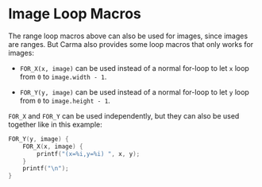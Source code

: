 # Image Loop Macros

The range loop macros above can also be used for images, since images are ranges.
But Carma also provides some loop macros that only works for images:

- `FOR_X(x, image)` can be used instead of a normal for-loop
  to let `x` loop from `0` to `image.width - 1`.

- `FOR_Y(y, image)` can be used instead of a normal for-loop
  to let `y` loop from `0` to `image.height - 1`.

`FOR_X` and `FOR_Y` can be used independently,
but they can also be used together like in this example:

```c
FOR_Y(y, image) {
    FOR_X(x, image) {
        printf("(x=%i,y=%i) ", x, y);
    }
    printf("\n");
}
```
